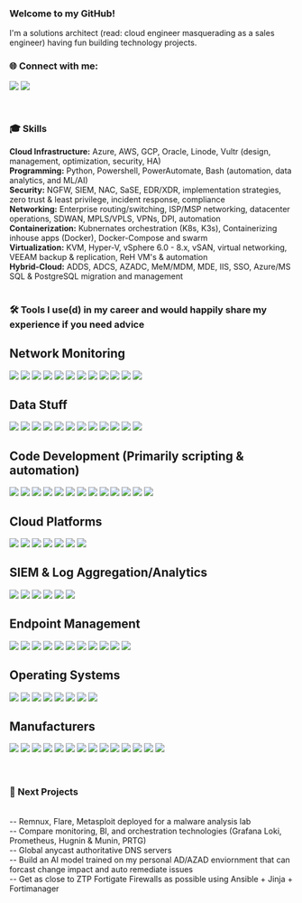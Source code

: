 ### Welcome to my GitHub!
I'm a solutions architect (read: cloud engineer masquerading as a sales engineer) having fun building technology projects.

### 🌐 Connect with me:

<a href="https://www.linkedin.com/in/tavish-roberts-mitchell-427b82122/"><img src="https://img.shields.io/badge/-LinkedIn-0072b1?&style=for-the-badge&logo=linkedin&logoColor=white" /></a>  <a href="mailto:tavish@cloud-security.engineer"><img src="https://img.shields.io/badge/-Email-d14836?style=for-the-badge&logo=gmail&logoColor=white" /></a>

<br>

### 🎓 Skills

  **Cloud Infrastructure:** Azure, AWS, GCP, Oracle, Linode, Vultr (design, management, optimization, security, HA)
  <br>
  **Programming:** Python, Powershell, PowerAutomate, Bash (automation, data analytics, and ML/AI)
  <br>
  **Security:** NGFW, SIEM, NAC, SaSE, EDR/XDR, implementation strategies, zero trust & least privilege, incident response, compliance
  <br>
  **Networking:** Enterprise routing/switching, ISP/MSP networking, datacenter operations, SDWAN, MPLS/VPLS, VPNs, DPI, automation
  <br>
  **Containerization:** Kubnernates orchestration (K8s, K3s), Containerizing inhouse apps (Docker), Docker-Compose and swarm
  <br>
  **Virtualization:** KVM, Hyper-V, vSphere 6.0 - 8.x, vSAN, virtual networking, VEEAM backup & replication, ReH VM's & automation
  <br>
  **Hybrid-Cloud:** ADDS, ADCS, AZADC, MeM/MDM, MDE, IIS, SSO, Azure/MS SQL & PostgreSQL migration and management
  <br>
  <br>

### 🛠 Tools I use(d) in my career and would happily share my experience if you need advice


## Network Monitoring
<div>
    <img src="https://img.shields.io/badge/-Suricata-EF3B2D?&style=for-the-badge&logo=Suricata&logoColor=white" />
    <img src="https://img.shields.io/badge/-Zabbix-EE0000?&style=for-the-badge&logo=Zabbix&logoColor=white" />
    <img src="https://img.shields.io/badge/-Nagios-CC0000?&style=for-the-badge&logo=Nagios&logoColor=white" />
    <img src="https://img.shields.io/badge/-PRTG-1F921F?&style=for-the-badge&logo=PRTG&logoColor=white" />
    <img src="https://img.shields.io/badge/-Prometheus-E6522C?&style=for-the-badge&logo=Prometheus&logoColor=white" />
    <img src="https://img.shields.io/badge/-Grafana%20Loki-FF6B00?&style=for-the-badge&logo=Grafana&logoColor=white" />
    <img src="https://img.shields.io/badge/-Solarwinds-9ACD32?&style=for-the-badge&logo=Solarwinds&logoColor=white" />
    <img src="https://img.shields.io/badge/-Wireshark-1679A7?&style=for-the-badge&logo=Wireshark&logoColor=white" />  
    <img src="https://img.shields.io/badge/-NMAP-ED8B00?&style=for-the-badge&logo=NMAP&logoColor=white" />  
    <img src="https://img.shields.io/badge/-Zebra-00BFFF?&style=for-the-badge" />  
    <img src="https://img.shields.io/badge/-Forti%20IDS%2FIPS-003366?&style=for-the-badge&logo=Fortinet&logoColor=white" />  
    <img src="https://img.shields.io/badge/-iptables-CC0000?&style=for-the-badge" />  
</div>

## Data Stuff
<div>
    <img src="https://img.shields.io/badge/-SSMS-CC2927?&style=for-the-badge&logo=Microsoft%20SQL%20Server&logoColor=white" />
    <img src="https://img.shields.io/badge/-Azure%20Data%20Studio-0078D4?&style=for-the-badge&logo=Microsoft%20Azure&logoColor=white" />
    <img src="https://img.shields.io/badge/-DataGrip-000000?&style=for-the-badge&logo=DataGrip&logoColor=white" />
    <img src="https://img.shields.io/badge/-Redgate-E63209?&style=for-the-badge&logo=Redgate&logoColor=white" />
    <img src="https://img.shields.io/badge/-PostgreSQL-336791?&style=for-the-badge&logo=PostgreSQL&logoColor=white" />
    <img src="https://img.shields.io/badge/-Microsoft%20SQL%20Server-CC2927?&style=for-the-badge&logo=Microsoft%20SQL%20Server&logoColor=white" />
    <img src="https://img.shields.io/badge/-Azure%20SQL%20Database-0078D4?&style=for-the-badge&logo=Microsoft%20Azure&logoColor=white" />
    <img src="https://img.shields.io/badge/-NoSQL-333333?&style=for-the-badge" />
    <img src="https://img.shields.io/badge/-MySQL-4479A1?&style=for-the-badge&logo=MySQL&logoColor=white" />
    <img src="https://img.shields.io/badge/-MongoDB-47A248?&style=for-the-badge&logo=MongoDB&logoColor=white" />
    <img src="https://img.shields.io/badge/-Azure%20Data%20Lake-0089D6?&style=for-the-badge&logo=Microsoft%20Azure&logoColor=white" />  
    <img src="https://img.shields.io/badge/-Power%20BI-F2C811?&style=for-the-badge&logo=Power%20BI&logoColor=white" />  
</div>    

## Code Development (Primarily scripting & automation)
<div>  
    <img src="https://img.shields.io/badge/-Visual%20Studio-5C2D91?&style=for-the-badge&logo=Visual%20Studio&logoColor=white" />
    <img src="https://img.shields.io/badge/-Visual%20Studio%20Code-007ACC?&style=for-the-badge&logo=Visual%20Studio%20Code&logoColor=white" />
    <img src="https://img.shields.io/badge/-Postman-FF6C37?&style=for-the-badge&logo=Postman&logoColor=white" />
    <img src="https://img.shields.io/badge/-Power%20Automate-7DC855?&style=for-the-badge&logo=Power%20Automate&logoColor=white" />  
    <img src="https://img.shields.io/badge/-pandas-150458?&style=for-the-badge&logo=pandas&logoColor=white" />  
    <img src="https://img.shields.io/badge/-numpy-013243?&style=for-the-badge&logo=numpy&logoColor=white" />  
    <img src="https://img.shields.io/badge/-TensorFlow-FF6F00?&style=for-the-badge&logo=TensorFlow&logoColor=white" />  
    <img src="https://img.shields.io/badge/-PyTorch-EE4C2C?&style=for-the-badge&logo=PyTorch&logoColor=white" />  
    <img src="https://img.shields.io/badge/-Python-3776AB?&style=for-the-badge&logo=Python&logoColor=white" />  
    <img src="https://img.shields.io/badge/-Bash-4EAA25?&style=for-the-badge&logo=GNU%20Bash&logoColor=white" />  
    <img src="https://img.shields.io/badge/-PowerShell-5391FE?&style=for-the-badge&logo=PowerShell&logoColor=white" />   
    <img src="https://img.shields.io/badge/-Ansible-EE0000?&style=for-the-badge&logo=Ansible&logoColor=white" />  
    <img src="https://img.shields.io/badge/-Puppet-FFAE00?&style=for-the-badge&logo=Puppet&logoColor=white" />    
</div>

## Cloud Platforms
<div>
    <img src="https://img.shields.io/badge/-Azure-0089D6?&style=for-the-badge&logo=Microsoft%20Azure&logoColor=white" />
    <img src="https://img.shields.io/badge/-AWS-232F3E?&style=for-the-badge&logo=Amazon%20AWS&logoColor=white" />
    <img src="https://img.shields.io/badge/-Google%20Cloud-4285F4?&style=for-the-badge&logo=Google%20Cloud&logoColor=white" />
    <img src="https://img.shields.io/badge/-Oracle%20Cloud-F80000?&style=for-the-badge&logo=Oracle&logoColor=white" />
    <img src="https://img.shields.io/badge/-Linode-00A95C?&style=for-the-badge&logo=Linode&logoColor=white" />
    <img src="https://img.shields.io/badge/-Vultr-007BFC?&style=for-the-badge&logo=Vultr&logoColor=white" />
    <img src="https://img.shields.io/badge/-Digital%20Ocean-0080FF?&style=for-the-badge&logo=Digital%20Ocean&logoColor=white" />
</div>

## SIEM & Log Aggregation/Analytics
<div>
    <img src="https://img.shields.io/badge/-Microsoft_Sentinel-0078D4?&style=for-the-badge&logo=Microsoft&logoColor=white" />
    <img src="https://img.shields.io/badge/-Splunk-000000?&style=for-the-badge&logo=Splunk&logoColor=white" />
    <img src="https://img.shields.io/badge/-Az%20Log%20Analytics-0078D4?&style=for-the-badge&logo=Microsoft%20Azure&logoColor=white" />
    <img src="https://img.shields.io/badge/-Sumo%20Logic-000000?&style=for-the-badge&logo=Sumo%20Logic&logoColor=white" />
    <img src="https://img.shields.io/badge/-Graylog-FFA500?&style=for-the-badge&logo=Graylog&logoColor=white" />
    <img src="https://img.shields.io/badge/-FortiLog-003366?&style=for-the-badge&logo=Fortinet&logoColor=white" />
</div>

## Endpoint Management
<div>
    <img src="https://img.shields.io/badge/-Microsoft_XDR-00A4EF?&style=for-the-badge&logo=Microsoft&logoColor=white" />
    <img src="https://img.shields.io/badge/-VMware%20Workspace%20ONE-007DB3?&style=for-the-badge&logo=VMware&logoColor=white" />
    <img src="https://img.shields.io/badge/-VMware%20Horizon-607078?&style=for-the-badge&logo=VMware&logoColor=white" />
    <img src="https://img.shields.io/badge/-Active%20Directory-0072C6?&style=for-the-badge&logo=Windows&logoColor=white" />
    <img src="https://img.shields.io/badge/-CrowdStrike-FF8200?&style=for-the-badge&logo=CrowdStrike&logoColor=white" />
    <img src="https://img.shields.io/badge/-SentinelOne-000000?&style=for-the-badge&logo=SentinelOne&logoColor=white" />
    <img src="https://img.shields.io/badge/-Carbon%20Black-000000?&style=for-the-badge&logo=Carbon%20Black&logoColor=white" />
    <img src="https://img.shields.io/badge/-Bitdefender-ED1C24?&style=for-the-badge&logo=Bitdefender&logoColor=white" />
    <img src="https://img.shields.io/badge/-FortiXDR-003366?&style=for-the-badge&logo=Fortinet&logoColor=white" />
    <img src="https://img.shields.io/badge/-Cylance-005A2B?&style=for-the-badge&logo=Cylance&logoColor=white" />
    <img src="https://img.shields.io/badge/-Tenable.io-1489F7?&style=for-the-badge" />    
</div>

## Operating Systems
<div> 
    <img src="https://img.shields.io/badge/-ReH%20Enterprise-EE0000?&style=for-the-badge&logo=Red%20Hat&logoColor=white" />
    <img src="https://img.shields.io/badge/-Debian-A81D33?&style=for-the-badge&logo=Debian&logoColor=white" />
    <img src="https://img.shields.io/badge/-Ubuntu-E95420?&style=for-the-badge&logo=Ubuntu&logoColor=white" />
    <img src="https://img.shields.io/badge/-Kali-557C94?&style=for-the-badge&logo=Kali%20Linux&logoColor=white" />
    <img src="https://img.shields.io/badge/-Windows-0078D6?&style=for-the-badge&logo=Windows%20Server&logoColor=white" />
    <img src="https://img.shields.io/badge/-Arch-1793D1?&style=for-the-badge&logo=Arch%20Linux&logoColor=white" />
    <img src="https://img.shields.io/badge/-Gentoo-54487A?&style=for-the-badge&logo=Gentoo%20Linux&logoColor=white" />
    <img src="https://img.shields.io/badge/-FreeBSD-AB2B28?&style=for-the-badge&logo=FreeBSD&logoColor=white" />
</div>

## Manufacturers
<div>
    <img src="https://img.shields.io/badge/-Cisco-1BA0D7?&style=for-the-badge&logo=Cisco&logoColor=white" />
    <img src="https://img.shields.io/badge/-Juniper-006DB6?&style=for-the-badge&logo=Juniper%20Networks&logoColor=white" />
    <img src="https://img.shields.io/badge/-Checkpoint-000000?&style=for-the-badge&logo=Checkpoint&logoColor=white" />
    <img src="https://img.shields.io/badge/-Fortinet-EE3124?&style=for-the-badge&logo=Fortinet&logoColor=white" />
    <img src="https://img.shields.io/badge/-Palo%20Alto-005B94?&style=for-the-badge&logo=Palo%20Alto%20Networks&logoColor=white" />
    <img src="https://img.shields.io/badge/-Ubiquiti-0551B6?&style=for-the-badge&logo=Ubiquiti&logoColor=white" />
    <img src="https://img.shields.io/badge/-Barracuda-2E6A8F?&style=for-the-badge&logo=Barracuda%20Networks&logoColor=white" />
    <img src="https://img.shields.io/badge/-Ciena-003366?&style=for-the-badge&logo=Ciena&logoColor=white" />
    <img src="https://img.shields.io/badge/-World%20Wide%20Packets-ED1C24?&style=for-the-badge" />
    <img src="https://img.shields.io/badge/-Huawei-FF0000?&style=for-the-badge&logo=Huawei&logoColor=white" />
    <img src="https://img.shields.io/badge/-Sophos-333333?&style=for-the-badge&logo=Sophos&logoColor=white" />
    <img src="https://img.shields.io/badge/-PFsense-333333?&style=for-the-badge" />
    <img src="https://img.shields.io/badge/-Aruba-009688?&style=for-the-badge&logo=Aruba&logoColor=white" />
    <img src="https://img.shields.io/badge/-Extreme%20Networks-004C7D?&style=for-the-badge&logo=Extreme%20Networks&logoColor=white" />
</div>

<br>
<br>

### 📘 Next Projects

<br>
-- Remnux, Flare, Metasploit deployed for a malware analysis lab  
<br>
-- Compare monitoring, BI, and orchestration technologies (Grafana Loki, Prometheus, Hugnin & Munin, PRTG)  
<br>
-- Global anycast authoritative DNS servers  
<br>
-- Build an AI model trained on my personal AD/AZAD enviornment that can forcast change impact and auto remediate issues  
<br>
-- Get as close to ZTP Fortigate Firewalls as possible using Ansible + Jinja + Fortimanager

